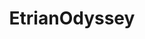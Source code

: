 ---
title: EtrianOdyssey
crosslinks:
- livven
- Games
- LearnJapanese
- 3dshacks
- PuzzleAndDragons
- anime
---